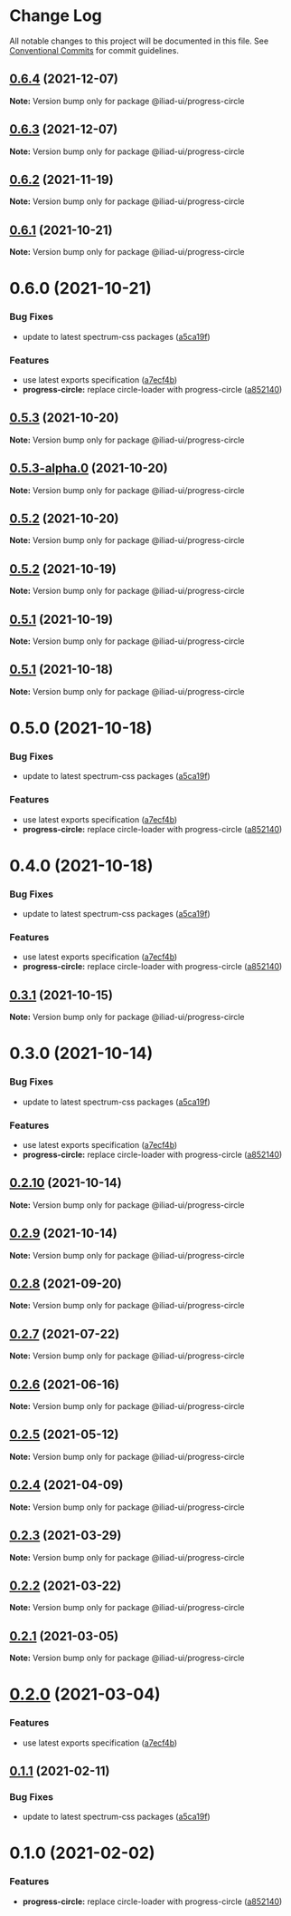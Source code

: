 # Change Log

All notable changes to this project will be documented in this file.
See [Conventional Commits](https://conventionalcommits.org) for commit guidelines.

## [0.6.4](https://github.com/gaoding-inc/iliad-ui/compare/@iliad-ui/progress-circle@0.6.3...@iliad-ui/progress-circle@0.6.4) (2021-12-07)

**Note:** Version bump only for package @iliad-ui/progress-circle

## [0.6.3](https://github.com/gaoding-inc/iliad-ui/compare/@iliad-ui/progress-circle@0.6.2...@iliad-ui/progress-circle@0.6.3) (2021-12-07)

**Note:** Version bump only for package @iliad-ui/progress-circle

## [0.6.2](https://github.com/gaoding-inc/iliad-ui/compare/@iliad-ui/progress-circle@0.6.1...@iliad-ui/progress-circle@0.6.2) (2021-11-19)

**Note:** Version bump only for package @iliad-ui/progress-circle

## [0.6.1](https://github.com/gaoding-inc/iliad-ui/compare/@iliad-ui/progress-circle@0.6.0...@iliad-ui/progress-circle@0.6.1) (2021-10-21)

**Note:** Version bump only for package @iliad-ui/progress-circle

# 0.6.0 (2021-10-21)

### Bug Fixes

-   update to latest spectrum-css packages ([a5ca19f](https://github.com/gaoding-inc/iliad-ui/commit/a5ca19f67d5b3f0951667c4441d4d977bf1e0937))

### Features

-   use latest exports specification ([a7ecf4b](https://github.com/gaoding-inc/iliad-ui/commit/a7ecf4b6da7996f36a8a89f62cc2384709497008))
-   **progress-circle:** replace circle-loader with progress-circle ([a852140](https://github.com/gaoding-inc/iliad-ui/commit/a852140797f978078d71aceac58f61f744e5a651))

## [0.5.3](https://github.com/gaoding-inc/iliad-ui/compare/@iliad-ui/progress-circle@0.5.2...@iliad-ui/progress-circle@0.5.3) (2021-10-20)

**Note:** Version bump only for package @iliad-ui/progress-circle

## [0.5.3-alpha.0](https://github.com/gaoding-inc/iliad-ui/compare/@iliad-ui/progress-circle@0.5.2...@iliad-ui/progress-circle@0.5.3-alpha.0) (2021-10-20)

**Note:** Version bump only for package @iliad-ui/progress-circle

## [0.5.2](https://github.com/gaoding-inc/iliad-ui/compare/@iliad-ui/progress-circle@0.5.1...@iliad-ui/progress-circle@0.5.2) (2021-10-20)

**Note:** Version bump only for package @iliad-ui/progress-circle

## [0.5.2](https://github.com/gaoding-inc/iliad-ui/compare/@iliad-ui/progress-circle@0.5.1...@iliad-ui/progress-circle@0.5.2) (2021-10-19)

**Note:** Version bump only for package @iliad-ui/progress-circle

## [0.5.1](https://github.com/gaoding-inc/iliad-ui/compare/@iliad-ui/progress-circle@0.5.0...@iliad-ui/progress-circle@0.5.1) (2021-10-19)

**Note:** Version bump only for package @iliad-ui/progress-circle

## [0.5.1](https://github.com/gaoding-inc/iliad-ui/compare/@iliad-ui/progress-circle@0.5.0...@iliad-ui/progress-circle@0.5.1) (2021-10-18)

**Note:** Version bump only for package @iliad-ui/progress-circle

# 0.5.0 (2021-10-18)

### Bug Fixes

-   update to latest spectrum-css packages ([a5ca19f](https://github.com/gaoding-inc/iliad-ui/commit/a5ca19f67d5b3f0951667c4441d4d977bf1e0937))

### Features

-   use latest exports specification ([a7ecf4b](https://github.com/gaoding-inc/iliad-ui/commit/a7ecf4b6da7996f36a8a89f62cc2384709497008))
-   **progress-circle:** replace circle-loader with progress-circle ([a852140](https://github.com/gaoding-inc/iliad-ui/commit/a852140797f978078d71aceac58f61f744e5a651))

# 0.4.0 (2021-10-18)

### Bug Fixes

-   update to latest spectrum-css packages ([a5ca19f](https://github.com/gaoding-inc/iliad-ui/commit/a5ca19f67d5b3f0951667c4441d4d977bf1e0937))

### Features

-   use latest exports specification ([a7ecf4b](https://github.com/gaoding-inc/iliad-ui/commit/a7ecf4b6da7996f36a8a89f62cc2384709497008))
-   **progress-circle:** replace circle-loader with progress-circle ([a852140](https://github.com/gaoding-inc/iliad-ui/commit/a852140797f978078d71aceac58f61f744e5a651))

## [0.3.1](https://github.com/adobe/spectrum-web-components/compare/@iliad-ui/progress-circle@0.3.0...@iliad-ui/progress-circle@0.3.1) (2021-10-15)

**Note:** Version bump only for package @iliad-ui/progress-circle

# 0.3.0 (2021-10-14)

### Bug Fixes

-   update to latest spectrum-css packages ([a5ca19f](https://github.com/adobe/spectrum-web-components/commit/a5ca19f67d5b3f0951667c4441d4d977bf1e0937))

### Features

-   use latest exports specification ([a7ecf4b](https://github.com/adobe/spectrum-web-components/commit/a7ecf4b6da7996f36a8a89f62cc2384709497008))
-   **progress-circle:** replace circle-loader with progress-circle ([a852140](https://github.com/adobe/spectrum-web-components/commit/a852140797f978078d71aceac58f61f744e5a651))

## [0.2.10](https://github.com/adobe/spectrum-web-components/compare/@iliad-ui/progress-circle@0.2.8...@iliad-ui/progress-circle@0.2.10) (2021-10-14)

**Note:** Version bump only for package @iliad-ui/progress-circle

## [0.2.9](https://github.com/adobe/spectrum-web-components/compare/@iliad-ui/progress-circle@0.2.8...@iliad-ui/progress-circle@0.2.9) (2021-10-14)

**Note:** Version bump only for package @iliad-ui/progress-circle

## [0.2.8](https://github.com/adobe/spectrum-web-components/compare/@iliad-ui/progress-circle@0.2.7...@iliad-ui/progress-circle@0.2.8) (2021-09-20)

**Note:** Version bump only for package @iliad-ui/progress-circle

## [0.2.7](https://github.com/adobe/spectrum-web-components/compare/@iliad-ui/progress-circle@0.2.6...@iliad-ui/progress-circle@0.2.7) (2021-07-22)

**Note:** Version bump only for package @iliad-ui/progress-circle

## [0.2.6](https://github.com/adobe/spectrum-web-components/compare/@iliad-ui/progress-circle@0.2.5...@iliad-ui/progress-circle@0.2.6) (2021-06-16)

**Note:** Version bump only for package @iliad-ui/progress-circle

## [0.2.5](https://github.com/adobe/spectrum-web-components/compare/@iliad-ui/progress-circle@0.2.4...@iliad-ui/progress-circle@0.2.5) (2021-05-12)

**Note:** Version bump only for package @iliad-ui/progress-circle

## [0.2.4](https://github.com/adobe/spectrum-web-components/compare/@iliad-ui/progress-circle@0.2.3...@iliad-ui/progress-circle@0.2.4) (2021-04-09)

**Note:** Version bump only for package @iliad-ui/progress-circle

## [0.2.3](https://github.com/adobe/spectrum-web-components/compare/@iliad-ui/progress-circle@0.2.2...@iliad-ui/progress-circle@0.2.3) (2021-03-29)

**Note:** Version bump only for package @iliad-ui/progress-circle

## [0.2.2](https://github.com/adobe/spectrum-web-components/compare/@iliad-ui/progress-circle@0.2.1...@iliad-ui/progress-circle@0.2.2) (2021-03-22)

**Note:** Version bump only for package @iliad-ui/progress-circle

## [0.2.1](https://github.com/adobe/spectrum-web-components/compare/@iliad-ui/progress-circle@0.2.0...@iliad-ui/progress-circle@0.2.1) (2021-03-05)

**Note:** Version bump only for package @iliad-ui/progress-circle

# [0.2.0](https://github.com/adobe/spectrum-web-components/compare/@iliad-ui/progress-circle@0.1.1...@iliad-ui/progress-circle@0.2.0) (2021-03-04)

### Features

-   use latest exports specification ([a7ecf4b](https://github.com/adobe/spectrum-web-components/commit/a7ecf4b6da7996f36a8a89f62cc2384709497008))

## [0.1.1](https://github.com/adobe/spectrum-web-components/compare/@iliad-ui/progress-circle@0.1.0...@iliad-ui/progress-circle@0.1.1) (2021-02-11)

### Bug Fixes

-   update to latest spectrum-css packages ([a5ca19f](https://github.com/adobe/spectrum-web-components/commit/a5ca19f67d5b3f0951667c4441d4d977bf1e0937))

# 0.1.0 (2021-02-02)

### Features

-   **progress-circle:** replace circle-loader with progress-circle ([a852140](https://github.com/adobe/spectrum-web-components/commit/a852140797f978078d71aceac58f61f744e5a651))
